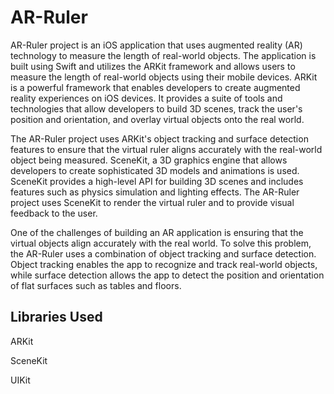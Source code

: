 # AR-Ruler

AR-Ruler project is an iOS application that uses augmented reality (AR) technology to measure the length of real-world objects. The application is built using Swift and utilizes the ARKit framework and allows users to measure the length of real-world objects using their mobile devices. ARKit is a powerful framework that enables developers to create augmented reality experiences on iOS devices. It provides a suite of tools and technologies that allow developers to build 3D scenes, track the user's position and orientation, and overlay virtual objects onto the real world. 

The AR-Ruler project uses ARKit's object tracking and surface detection features to ensure that the virtual ruler aligns accurately with the real-world object being measured. SceneKit, a 3D graphics engine that allows developers to create sophisticated 3D models and animations is used. SceneKit provides a high-level API for building 3D scenes and includes features such as physics simulation and lighting effects. The AR-Ruler project uses SceneKit to render the virtual ruler and to provide visual feedback to the user.

One of the challenges of building an AR application is ensuring that the virtual objects align accurately with the real world. To solve this problem, the AR-Ruler uses a combination of object tracking and surface detection. Object tracking enables the app to recognize and track real-world objects, while surface detection allows the app to detect the position and orientation of flat surfaces such as tables and floors.

## Libraries Used

ARKit

SceneKit

UIKit


